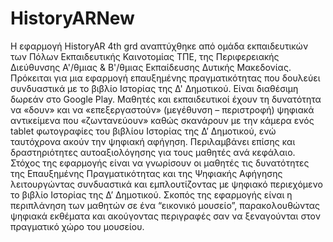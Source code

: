 # HistoryARNew
H εφαρμογή HistoryAR 4th grd αναπτύχθηκε από ομάδα εκπαιδευτικών των Πόλων Εκπαιδευτικής Καινοτομίας ΤΠΕ, της Περιφερειακής Διεύθυνσης Α'/θμιας & Β'/θμιας Εκπαίδευσης Δυτικής Μακεδονίας. Πρόκειται για μια εφαρμογή επαυξημένης πραγματικότητας που δουλεύει συνδυαστικά με το βιβλίο Ιστορίας της Δ' Δημοτικού. Είναι διαθέσιμη δωρεάν στο Google Play. Μαθητές και εκπαιδευτικοί έχουν τη δυνατότητα να «δουν» και να «επεξεργαστούν» (μεγέθυνση – περιστροφή) ψηφιακά αντικείμενα που «ζωντανεύουν» καθώς σκανάρουν με την κάμερα ενός tablet φωτογραφίες του βιβλίου Ιστορίας της Δ’ Δημοτικού, ενώ ταυτόχρονα ακούν την ψηφιακή αφήγηση. Περιλαμβάνει επίσης και δραστηριότητες αυτοαξιολόγησης για τους μαθητές ανά κεφάλαιο.  
Στόχος της εφαρμογής είναι να γνωρίσουν οι μαθητές τις δυνατότητες της Επαυξημένης Πραγματικότητας και της Ψηφιακής Αφήγησης λειτουργώντας συνδυαστικά και εμπλουτίζοντας με ψηφιακό περιεχόμενο το βιβλίο Ιστορίας της Δ’ Δημοτικού. Σκοπός της εφαρμογής είναι η περιπλάνηση των μαθητών σε ένα “εικονικό μουσείο”, παρακολουθώντας ψηφιακά εκθέματα και ακούγοντας περιγραφές σαν να ξεναγούνται στον πραγματικό χώρο του μουσείου.
